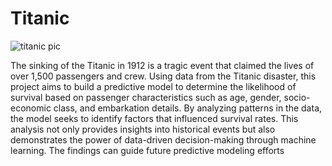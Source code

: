 # Titanic
![titanic pic](https://github.com/user-attachments/assets/2459cb33-e743-4d11-a8da-40ae8026c679)



The sinking of the Titanic in 1912 is a tragic event that claimed the lives of over 1,500 passengers and crew. Using data from the Titanic disaster, this project aims to build a predictive model to determine the likelihood of survival based on passenger characteristics such as age, gender, socio-economic class, and embarkation details. By analyzing patterns in the data, the model seeks to identify factors that influenced survival rates. This analysis not only provides insights into historical events but also demonstrates the power of data-driven decision-making through machine learning. The findings can guide future predictive modeling efforts
